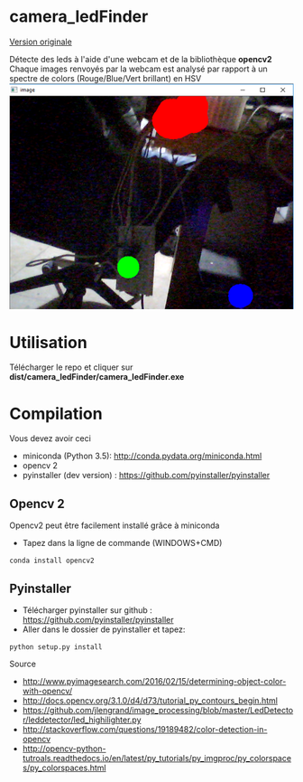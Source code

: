 # camera_ledFinder
[Version originale](https://github.com/pigetArduino/camera_ledFinder)


Détecte des leds à l'aide d'une webcam et de la bibliothèque **opencv2**    
Chaque images renvoyés par la webcam est analysé par rapport à un spectre de colors (Rouge/Blue/Vert brillant) en HSV 
![Image d'une webcam où les leds sont mis en avant à led de cercles colorés](https://github.com/pigetArduino/camera_ledFinder/raw/master/doc/camere_ledFinder_app.png)

# Utilisation
Télécharger le repo et cliquer sur **dist/camera_ledFinder/camera_ledFinder.exe**    

# Compilation
Vous devez avoir ceci
* miniconda (Python 3.5): http://conda.pydata.org/miniconda.html
* opencv 2 
* pyinstaller (dev version) : https://github.com/pyinstaller/pyinstaller

## Opencv 2
Opencv2 peut être facilement installé grâce à miniconda
* Tapez dans la ligne de commande (WINDOWS+CMD)
```
conda install opencv2
```

## Pyinstaller
* Télécharger pyinstaller sur github  : https://github.com/pyinstaller/pyinstaller
* Aller dans le dossier de pyinstaller et tapez:
```
python setup.py install
```


Source
* http://www.pyimagesearch.com/2016/02/15/determining-object-color-with-opencv/
* http://docs.opencv.org/3.1.0/d4/d73/tutorial_py_contours_begin.html
* https://github.com/jlengrand/image_processing/blob/master/LedDetector/leddetector/led_highilighter.py
* http://stackoverflow.com/questions/19189482/color-detection-in-opencv
* http://opencv-python-tutroals.readthedocs.io/en/latest/py_tutorials/py_imgproc/py_colorspaces/py_colorspaces.html
